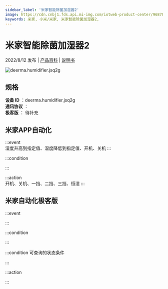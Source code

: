 ```yaml
---
sidebar_label: '米家智能除菌加湿器2'
image: https://cdn.cnbj1.fds.api.mi-img.com/iotweb-product-center/96878d11393c70ef37167085af77d5e4_1637220539192.png?GalaxyAccessKeyId=AKVGLQWBOVIRQ3XLEW&Expires=9223372036854775807&Signature=KoRcS/gJs8IJ+nYi9ZlDYzORb0A=
keywords: 米家, 小米/米家, 米家智能除菌加湿器2, 
---
```

# 米家智能除菌加湿器2

2022/8/12 发布 | [产品百科](https://home.mi.com/webapp/content/baike/product/index.html?model=deerma.humidifier.jsq2g/) | [说明书](https://home.mi.com/views/introduction.html?model=deerma.humidifier.jsq2g&region=cn)

![deerma.humidifier.jsq2g](https://cdn.cnbj1.fds.api.mi-img.com/iotweb-product-center/96878d11393c70ef37167085af77d5e4_1637220539192.png?GalaxyAccessKeyId=AKVGLQWBOVIRQ3XLEW&Expires=9223372036854775807&Signature=KoRcS/gJs8IJ+nYi9ZlDYzORb0A=)

## 规格  
> 
**设备 ID** ：deerma.humidifier.jsq2g  
**通讯协议** ：  
**极客版**  ： 待补充 


## 米家APP自动化  

:::event  
湿度升高到指定值、湿度降低到指定值、开机、关机
:::

:::condition  

:::

:::action   
开机、关机、一挡、二挡、三挡、恒湿
:::

## 米家自动化极客版  

:::event  

:::

:::condition  

:::

:::condition 可查询的状态条件  

:::

:::action  

:::

        
